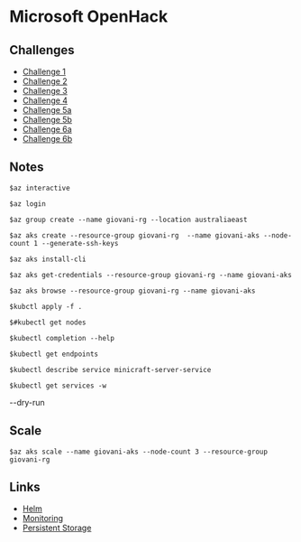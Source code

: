 # Microsoft OpenHack

## Challenges
- [Challenge 1](overview/challenge1.md)
- [Challenge 2](overview/challenge1.md)
- [Challenge 3](overview/challenge1.md)
- [Challenge 4](overview/challenge1.md)
- [Challenge 5a](overview/challenge5a.md)
- [Challenge 5b](overview/challenge5b.md)
- [Challenge 6a](overview/challenge6a.md)
- [Challenge 6b](overview/challenge6b.md)

## Notes
```
$az interactive
```

```
$az login 
```

```
$az group create --name giovani-rg --location australiaeast
```

```
$az aks create --resource-group giovani-rg  --name giovani-aks --node-count 1 --generate-ssh-keys
```

```
$az aks install-cli
```

```
$az aks get-credentials --resource-group giovani-rg --name giovani-aks
```

```
$az aks browse --resource-group giovani-rg --name giovani-aks
```

```
$kubctl apply -f .
```

```
$#kubectl get nodes 
```

```
$kubectl completion --help
```

```
$kubectl get endpoints
```

```
$kubectl describe service minicraft-server-service
```

```
$kubectl get services -w
```

--dry-run

## Scale
```
$az aks scale --name giovani-aks --node-count 3 --resource-group giovani-rg
```

## Links
- [Helm](https://github.com/kubernetes/helm/blob/master/docs/install.md)
- [Monitoring](https://github.com/Azure/blackbelt-aks-hackfest/blob/master/labs/day1-labs/06-monitoring-k8s.md)
- [Persistent Storage](https://pascalnaber.wordpress.com/2018/01/26/persistent-storage-and-volumes-using-kubernetes-on-azure-with-aks-or-azure-container-service/)